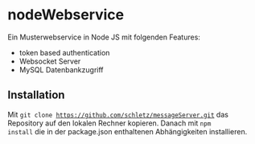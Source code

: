 # nodeWebservice
Ein Musterwebservice in Node JS mit folgenden Features:
- token based authentication
- Websocket Server
- MySQL Datenbankzugriff

## Installation
Mit <code>git clone https://github.com/schletz/messageServer.git</code> das Repository auf den lokalen Rechner kopieren. 
Danach mit <code>npm install</code> die in der package.json enthaltenen Abhängigkeiten installieren.

